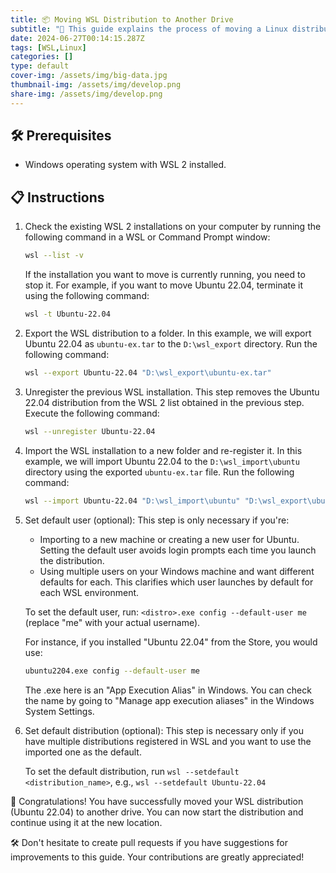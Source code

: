 ```yaml
---
title: 📦 Moving WSL Distribution to Another Drive
subtitle: "🚀 This guide explains the process of moving a Linux distribution installed on Windows Subsystem for Linux (WSL) to another drive. In this example, we will be moving an Ubuntu 22.04 distribution, and the steps are outlined below."
date: 2024-06-27T00:14:15.287Z
tags: [WSL,Linux]
categories: []
type: default
cover-img: /assets/img/big-data.jpg
thumbnail-img: /assets/img/develop.png
share-img: /assets/img/develop.png
---
```


## 🛠️ Prerequisites

- Windows operating system with WSL 2 installed.

## 📋 Instructions

1. Check the existing WSL 2 installations on your computer by running the following command in a WSL or Command Prompt window:

   ```bash
   wsl --list -v
   ```

   If the installation you want to move is currently running, you need to stop it. For example, if you want to move Ubuntu 22.04, terminate it using the following command:

   ```bash
   wsl -t Ubuntu-22.04
   ```

2. Export the WSL distribution to a folder. In this example, we will export Ubuntu 22.04 as `ubuntu-ex.tar` to the `D:\wsl_export` directory. Run the following command:

   ```bash
   wsl --export Ubuntu-22.04 "D:\wsl_export\ubuntu-ex.tar"
   ```

3. Unregister the previous WSL installation. This step removes the Ubuntu 22.04 distribution from the WSL 2 list obtained in the previous step. Execute the following command:

   ```bash
   wsl --unregister Ubuntu-22.04
   ```

4. Import the WSL installation to a new folder and re-register it. In this example, we will import Ubuntu 22.04 to the `D:\wsl_import\ubuntu` directory using the exported `ubuntu-ex.tar` file. Run the following command:

   ```bash
   wsl --import Ubuntu-22.04 "D:\wsl_import\ubuntu" "D:\wsl_export\ubuntu-ex.tar"
   ```

5. Set default user (optional): This step is only necessary if you're:
   - Importing to a new machine or creating a new user for Ubuntu. Setting the default user avoids login prompts each time you launch the distribution.
   - Using multiple users on your Windows machine and want different defaults for each. This clarifies which user launches by default for each WSL environment.

   To set the default user, run: `<distro>.exe config --default-user me` (replace "me" with your actual username).

   For instance, if you installed "Ubuntu 22.04" from the Store, you would use:

   ```bash
   ubuntu2204.exe config --default-user me
   ```

   The .exe here is an "App Execution Alias" in Windows. You can check the name by going to "Manage app execution aliases" in the Windows System Settings.

6. Set default distribution (optional): This step is necessary only if you have multiple distributions registered in WSL and you want to use the imported one as the default.

   To set the default distribution, run `wsl --setdefault <distribution_name>`, e.g., `wsl --setdefault Ubuntu-22.04`
   
🎉 Congratulations! You have successfully moved your WSL distribution (Ubuntu 22.04) to another drive. You can now start the distribution and continue using it at the new location.

🛠️ Don't hesitate to create pull requests if you have suggestions for improvements to this guide. Your contributions are greatly appreciated!